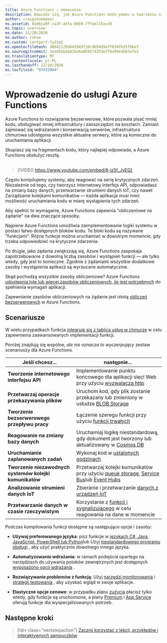 ```yaml
---
title: Azure Functions — omówienie
description: Dowiedz się, jak Azure Functions może pomóc w tworzeniu niezawodnych aplikacji bezserwerowych.
author: craigshoemaker
ms.assetid: 01d6ca9f-ca3f-44fa-b0b9-7ffee115acd4
ms.topic: overview
ms.date: 11/20/2020
ms.author: cshoe
ms.custom: contperf-fy21q2
ms.openlocfilehash: d0641129d641043f10cdb94d9e7f634fb35fbbef
ms.sourcegitcommit: 3ea45bbda81be0a869274353e7f6a99e4b83afe2
ms.translationtype: MT
ms.contentlocale: pl-PL
ms.lasthandoff: 12/10/2020
ms.locfileid: "97033004"
---
```

# <a name="introduction-to-azure-functions"></a>Wprowadzenie do usługi Azure Functions

Azure Functions to rozwiązanie bezserwerowe, które pozwala pisać mniej kodu, obsługiwać mniej infrastruktury i zaoszczędzić na kosztach. Zamiast zajmować się wdrażaniem i konserwacją serwerów, infrastruktura chmurowa udostępnia wszystkie aktualne serwery, które są konieczne do uruchamiania aplikacji.

Skupiasz się na fragmentach kodu, który najlepiej odpowiada, a Azure Functions obsłużyć resztę.<br /><br />

> [!VIDEO https://www.youtube.com/embed/8-jz5f_JyEQ]

Często kompilujemy systemy, aby reagować na serię krytycznych zdarzeń. Niezależnie od tego, czy tworzysz internetowy interfejs API, odpowiadasz na zmiany bazy danych, przetwarzanie strumieni danych IoT, czy nawet Zarządzanie kolejkami komunikatów — każda aplikacja musi mieć możliwość uruchamiania kodu w miarę wystąpienia tych zdarzeń.

Aby spełnić to wymaganie, Azure Functions zapewnia "obliczeniowe na żądanie" na dwa znaczące sposoby.

Najpierw Azure Functions umożliwia zaimplementowanie logiki systemu w postaci łatwo dostępnych bloków kodu. Te bloki kodu są nazywane "funkcjami". Różne funkcje można uruchamiać w dowolnym momencie, gdy trzeba odpowiedzieć na krytyczne zdarzenia.

Po drugie, jako żądania zwiększają się, Azure Functions zaspokaja zapotrzebowanie z dowolną liczbą zasobów i wystąpień funkcji — ale tylko wtedy, gdy jest to konieczne. Zgodnie z żądaniami wszystkie dodatkowe zasoby i wystąpienia aplikacji są wyrzucane automatycznie.

Skąd pochodzą wszystkie zasoby obliczeniowe? Azure Functions [udostępnia tyle lub więcej zasobów obliczeniowych, ile jest potrzebnych](./functions-scale.md) do spełnienia wymagań aplikacji.

Zapewnianie zasobów obliczeniowych na żądanie jest istotą [obliczeń bezserwerowych](https://azure.microsoft.com/solutions/serverless/) w Azure Functions.

## <a name="scenarios"></a>Scenariusze

W wielu przypadkach funkcja [integruje się z tablicą usług w chmurze](./functions-triggers-bindings.md) w celu zapewnienia zaawansowanych implementacji funkcji.

Poniżej znajdują się wspólne, _ale nie oznacza to wyczerpujący_ zestaw scenariuszy dla Azure Functions.

| Jeśli chcesz... | następnie... |
| --- | --- |
| **Tworzenie internetowego interfejsu API** | Implementowanie punktu końcowego dla aplikacji sieci Web przy użyciu [wyzwalacza http](./functions-bindings-http-webhook.md) |
| **Przetwarzaj operacje przekazywania plików** | Uruchom kod, gdy plik zostanie przekazany lub zmieniony w usłudze [BLOB Storage](./functions-bindings-storage-blob.md) |
| **Tworzenie bezserwerowego przepływu pracy** | Łączenie szeregu funkcji przy użyciu [funkcji trwałych](./durable/durable-functions-overview.md) |
| **Reagowanie na zmiany bazy danych** | Uruchamiaj logikę niestandardową, gdy dokument jest tworzony lub aktualizowany w [Cosmos DB](./functions-bindings-cosmosdb-v2.md) |
| **Uruchamianie zaplanowanych zadań** | Wykonaj kod w [ustalonych godzinach](./functions-bindings-timer.md) |
| **Tworzenie niezawodnych systemów kolejki komunikatów** | Przetwarzaj kolejki komunikatów przy użyciu [queue storage](./functions-bindings-storage-queue.md), [Service Bus](./functions-bindings-service-bus.md)lub [Event Hubs](./functions-bindings-event-hubs.md) |
| **Analizowanie strumieni danych IoT** | Zbieranie i przetwarzanie [danych z urządzeń IoT](./functions-bindings-event-iot.md) |
| **Przetwarzanie danych w czasie rzeczywistym** | Korzystanie z [funkcji i sygnalizującego](./functions-bindings-signalr-service.md) w celu reagowania na dane w momencie |

Podczas kompilowania funkcji dostępne są następujące opcje i zasoby:

- **Używaj preferowanego języka**: pisz funkcje w [językach C#, Java, JavaScript, PowerShell lub Python](./supported-languages.md)lub Użyj [niestandardowego programu obsługi](./functions-custom-handlers.md) , aby użyć praktycznie dowolnego innego języka.

- **Automatyzowanie wdrażania**: w ramach podejścia opartego na narzędziach do używania potoków zewnętrznych jest dostępnych [wyposażono opcji wdrażania](./functions-deployment-technologies.md) .

- **Rozwiązywanie problemów z funkcją**: Użyj [narzędzi monitorowania](./functions-monitoring.md) i [strategii testowania](./functions-test-a-function.md) , aby uzyskać wgląd w swoje aplikacje.

- **Elastyczne opcje cenowe**: w przypadku planu [zużycia](./pricing.md) płacisz tylko wtedy, gdy funkcje są uruchomione, a plany [Premium](./pricing.md) i [App Service](./pricing.md) oferują funkcje dla wyspecjalizowanych potrzeb.

## <a name="next-steps"></a>Następne kroki

> [!div class="nextstepaction"]
> [Zacznij korzystać z lekcji, przykładów i interaktywnych samouczków](./functions-get-started.md)
